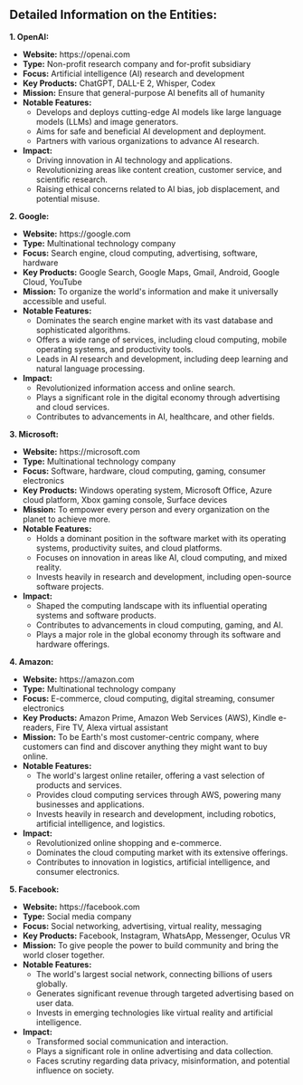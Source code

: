 <h2>Detailed Information on the Entities:</h2>
<p><strong>1. OpenAI:</strong></p>
<ul>
<li><strong>Website:</strong> https://openai.com</li>
<li><strong>Type:</strong> Non-profit research company and for-profit subsidiary</li>
<li><strong>Focus:</strong> Artificial intelligence (AI) research and development</li>
<li><strong>Key Products:</strong> ChatGPT, DALL-E 2, Whisper, Codex</li>
<li><strong>Mission:</strong> Ensure that general-purpose AI benefits all of humanity</li>
<li><strong>Notable Features:</strong><ul>
<li>Develops and deploys cutting-edge AI models like large language models (LLMs) and image generators.</li>
<li>Aims for safe and beneficial AI development and deployment.</li>
<li>Partners with various organizations to advance AI research.</li>
</ul>
</li>
<li><strong>Impact:</strong> <ul>
<li>Driving innovation in AI technology and applications.</li>
<li>Revolutionizing areas like content creation, customer service, and scientific research.</li>
<li>Raising ethical concerns related to AI bias, job displacement, and potential misuse.</li>
</ul>
</li>
</ul>
<p><strong>2. Google:</strong></p>
<ul>
<li><strong>Website:</strong> https://google.com</li>
<li><strong>Type:</strong> Multinational technology company</li>
<li><strong>Focus:</strong> Search engine, cloud computing, advertising, software, hardware</li>
<li><strong>Key Products:</strong> Google Search, Google Maps, Gmail, Android, Google Cloud, YouTube</li>
<li><strong>Mission:</strong> To organize the world's information and make it universally accessible and useful.</li>
<li><strong>Notable Features:</strong><ul>
<li>Dominates the search engine market with its vast database and sophisticated algorithms.</li>
<li>Offers a wide range of services, including cloud computing, mobile operating systems, and productivity tools.</li>
<li>Leads in AI research and development, including deep learning and natural language processing.</li>
</ul>
</li>
<li><strong>Impact:</strong><ul>
<li>Revolutionized information access and online search.</li>
<li>Plays a significant role in the digital economy through advertising and cloud services.</li>
<li>Contributes to advancements in AI, healthcare, and other fields.</li>
</ul>
</li>
</ul>
<p><strong>3. Microsoft:</strong></p>
<ul>
<li><strong>Website:</strong> https://microsoft.com</li>
<li><strong>Type:</strong> Multinational technology company</li>
<li><strong>Focus:</strong> Software, hardware, cloud computing, gaming, consumer electronics</li>
<li><strong>Key Products:</strong> Windows operating system, Microsoft Office, Azure cloud platform, Xbox gaming console, Surface devices</li>
<li><strong>Mission:</strong> To empower every person and every organization on the planet to achieve more.</li>
<li><strong>Notable Features:</strong><ul>
<li>Holds a dominant position in the software market with its operating systems, productivity suites, and cloud platforms.</li>
<li>Focuses on innovation in areas like AI, cloud computing, and mixed reality.</li>
<li>Invests heavily in research and development, including open-source software projects.</li>
</ul>
</li>
<li><strong>Impact:</strong><ul>
<li>Shaped the computing landscape with its influential operating systems and software products.</li>
<li>Contributes to advancements in cloud computing, gaming, and AI.</li>
<li>Plays a major role in the global economy through its software and hardware offerings.</li>
</ul>
</li>
</ul>
<p><strong>4. Amazon:</strong></p>
<ul>
<li><strong>Website:</strong> https://amazon.com</li>
<li><strong>Type:</strong> Multinational technology company</li>
<li><strong>Focus:</strong> E-commerce, cloud computing, digital streaming, consumer electronics</li>
<li><strong>Key Products:</strong> Amazon Prime, Amazon Web Services (AWS), Kindle e-readers, Fire TV, Alexa virtual assistant</li>
<li><strong>Mission:</strong> To be Earth's most customer-centric company, where customers can find and discover anything they might want to buy online.</li>
<li><strong>Notable Features:</strong><ul>
<li>The world's largest online retailer, offering a vast selection of products and services.</li>
<li>Provides cloud computing services through AWS, powering many businesses and applications.</li>
<li>Invests heavily in research and development, including robotics, artificial intelligence, and logistics.</li>
</ul>
</li>
<li><strong>Impact:</strong><ul>
<li>Revolutionized online shopping and e-commerce.</li>
<li>Dominates the cloud computing market with its extensive offerings.</li>
<li>Contributes to innovation in logistics, artificial intelligence, and consumer electronics.</li>
</ul>
</li>
</ul>
<p><strong>5. Facebook:</strong></p>
<ul>
<li><strong>Website:</strong> https://facebook.com</li>
<li><strong>Type:</strong> Social media company</li>
<li><strong>Focus:</strong> Social networking, advertising, virtual reality, messaging</li>
<li><strong>Key Products:</strong> Facebook, Instagram, WhatsApp, Messenger, Oculus VR</li>
<li><strong>Mission:</strong> To give people the power to build community and bring the world closer together.</li>
<li><strong>Notable Features:</strong><ul>
<li>The world's largest social network, connecting billions of users globally.</li>
<li>Generates significant revenue through targeted advertising based on user data.</li>
<li>Invests in emerging technologies like virtual reality and artificial intelligence.</li>
</ul>
</li>
<li><strong>Impact:</strong><ul>
<li>Transformed social communication and interaction.</li>
<li>Plays a significant role in online advertising and data collection.</li>
<li>Faces scrutiny regarding data privacy, misinformation, and potential influence on society. </li>
</ul>
</li>
</ul>